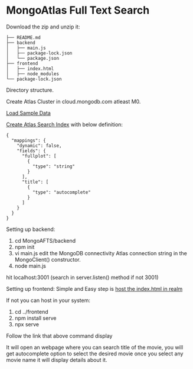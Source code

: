 # MongoAtlas Full Text Search

Download the zip and unzip it:
```
├── README.md
├── backend
│   ├── main.js
│   ├── package-lock.json
│   └── package.json
├── frontend
│   ├── index.html
│   ├── node_modules
└── package-lock.json
```
Directory structure.

Create Atlas Cluster in cloud.mongodb.com atleast M0.

[Load Sample Data](https://docs.atlas.mongodb.com/sample-data/#load-sample-data)

[Create Atlas Search Index](https://docs.atlas.mongodb.com/reference/atlas-search/create-index/) with below definition:
```
{
  "mappings": {
    "dynamic": false,
    "fields": {
      "fullplot": [
        {
          "type": "string"
        }
      ],
      "title": [
        {
          "type": "autocomplete"
        }
      ]
    }
  }
}
```

Setting up backend:
1. cd MongoAFTS/backend
2. npm init
3. vi main.js
edit the MongoDB connectivity Atlas connection string in the MongoClient() constructor.
4. node main.js

hit localhost:3001 (search in server.listen() method if not 3001)

Setting up frontend:
Simple and Easy step is [host the index.html in realm](https://docs.mongodb.com/realm/hosting/host-a-single-page-application/)

If not you can host in your system:
1. cd ../frontend
2. npm install serve
3. npx serve

Follow the link that above command display

It will open an webpage where you can search title of the movie, you will get autocomplete option to select the desired movie 
once you select any movie name it will display details about it.



